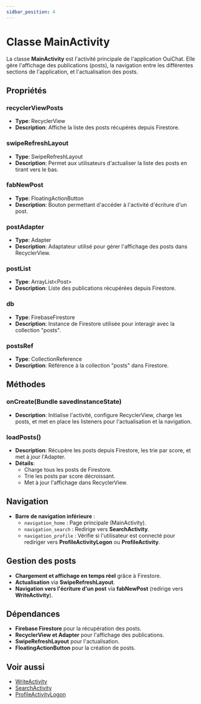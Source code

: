 ```yaml
---
sidbar_position: 4
---
```


# Classe MainActivity

La classe **MainActivity** est l'activité principale de l'application OuiChat. Elle gère l'affichage des publications (posts), la navigation entre les différentes sections de l'application, et l'actualisation des posts.

## Propriétés

### recyclerViewPosts
- **Type**: RecyclerView
- **Description**: Affiche la liste des posts récupérés depuis Firestore.

### swipeRefreshLayout
- **Type**: SwipeRefreshLayout
- **Description**: Permet aux utilisateurs d'actualiser la liste des posts en tirant vers le bas.

### fabNewPost
- **Type**: FloatingActionButton
- **Description**: Bouton permettant d'accéder à l'activité d'écriture d'un post.

### postAdapter
- **Type**: Adapter
- **Description**: Adaptateur utilisé pour gérer l'affichage des posts dans RecyclerView.

### postList
- **Type**: ArrayList\<Post\>
- **Description**: Liste des publications récupérées depuis Firestore.

### db
- **Type**: FirebaseFirestore
- **Description**: Instance de Firestore utilisée pour interagir avec la collection "posts".

### postsRef
- **Type**: CollectionReference
- **Description**: Référence à la collection "posts" dans Firestore.

## Méthodes

### onCreate(Bundle savedInstanceState)
- **Description**: Initialise l'activité, configure RecyclerView, charge les posts, et met en place les listeners pour l'actualisation et la navigation.

### loadPosts()
- **Description**: Récupère les posts depuis Firestore, les trie par score, et met à jour l'Adapter.
- **Détails**:
    - Charge tous les posts de Firestore.
    - Trie les posts par score décroissant.
    - Met à jour l'affichage dans RecyclerView.

## Navigation
- **Barre de navigation inférieure** :
    - `navigation_home` : Page principale (MainActivity).
    - `navigation_search` : Redirige vers **SearchActivity**.
    - `navigation_profile` : Vérifie si l'utilisateur est connecté pour rediriger vers **ProfileActivityLogon** ou **ProfileActivity**.

## Gestion des posts
- **Chargement et affichage en temps réel** grâce à Firestore.
- **Actualisation** via **SwipeRefreshLayout**.
- **Navigation vers l'écriture d'un post** via **fabNewPost** (redirige vers **WriteActivity**).

## Dépendances
- **Firebase Firestore** pour la récupération des posts.
- **RecyclerView et Adapter** pour l'affichage des publications.
- **SwipeRefreshLayout** pour l'actualisation.
- **FloatingActionButton** pour la création de posts.

## Voir aussi
- [WriteActivity](WriteActivity.java.md)
- [SearchActivity](SearchActivity.java.md)
- [ProfileActivityLogon](ProfileActivityLogon.java.md)

